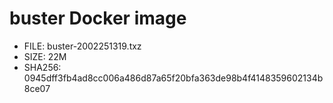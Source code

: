 # buster Docker image

* FILE: buster-2002251319.txz
* SIZE: 22M
* SHA256: 0945dff3fb4ad8cc006a486d87a65f20bfa363de98b4f4148359602134b8ce07
